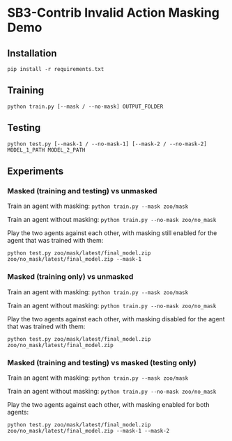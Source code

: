 # SB3-Contrib Invalid Action Masking Demo

## Installation

`pip install -r requirements.txt`

## Training

`python train.py [--mask / --no-mask] OUTPUT_FOLDER`

## Testing

`python test.py [--mask-1 / --no-mask-1] [--mask-2 / --no-mask-2] MODEL_1_PATH MODEL_2_PATH`

## Experiments

### Masked (training and testing) vs unmasked

Train an agent with masking: `python train.py --mask zoo/mask`

Train an agent without masking: `python train.py --no-mask zoo/no_mask`

Play the two agents against each other, with masking still enabled for the agent that was trained with them:
```
python test.py zoo/mask/latest/final_model.zip zoo/no_mask/latest/final_model.zip --mask-1
```

### Masked (training only) vs unmasked

Train an agent with masking: `python train.py --mask zoo/mask`

Train an agent without masking: `python train.py --no-mask zoo/no_mask`

Play the two agents against each other, with masking disabled for the agent that was trained with them:
```
python test.py zoo/mask/latest/final_model.zip zoo/no_mask/latest/final_model.zip
```

### Masked (training and testing) vs masked (testing only)

Train an agent with masking: `python train.py --mask zoo/mask`

Train an agent without masking: `python train.py --no-mask zoo/no_mask`

Play the two agents against each other, with masking enabled for both agents:
```
python test.py zoo/mask/latest/final_model.zip zoo/no_mask/latest/final_model.zip --mask-1 --mask-2
```

